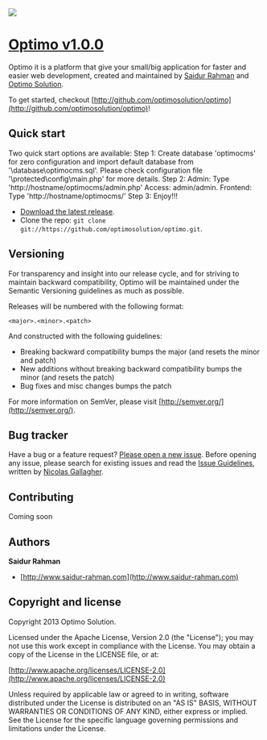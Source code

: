 <a href="http://www.optimosolution.com">
  <img src="http://www.optimosolution.com/wp-content/uploads/2016/03/optimo_solution_logo.png">
</a>

# [Optimo v1.0.0](http://github.com/optimosolution/optimo)

Optimo it is a platform that give your small/big application for faster and easier web development, created and maintained by [Saidur Rahman](http://www.saidur-rahman.com) and [Optimo Solution](http://www.optimosolution.com).

To get started, checkout [http://github.com/optimosolution/optimo](http://github.com/optimosolution/optimo)!



## Quick start

Two quick start options are available:
Step 1: Create database 'optimocms' for zero configuration and import default database from '\database\optimocms.sql'. Please check configuration file '\protected\config\main.php' for more details.
Step 2: Admin: Type 'http://hostname/optimocms/admin.php' Access: admin/admin. Frontend: Type 'http://hostname/optimocms/'
Step 3: Enjoy!!! 

* [Download the latest release](https://github.com/optimosolution/optimo/zipball/master).
* Clone the repo: `git clone git://https://github.com/optimosolution/optimo.git`.



## Versioning

For transparency and insight into our release cycle, and for striving to maintain backward compatibility, Optimo will be maintained under the Semantic Versioning guidelines as much as possible.

Releases will be numbered with the following format:

`<major>.<minor>.<patch>`

And constructed with the following guidelines:

* Breaking backward compatibility bumps the major (and resets the minor and patch)
* New additions without breaking backward compatibility bumps the minor (and resets the patch)
* Bug fixes and misc changes bumps the patch

For more information on SemVer, please visit [http://semver.org/](http://semver.org/).



## Bug tracker

Have a bug or a feature request? [Please open a new issue](https://github.com/optimosolution/optimo/issues). Before opening any issue, please search for existing issues and read the [Issue Guidelines](https://github.com/necolas/issue-guidelines), written by [Nicolas Gallagher](https://github.com/necolas/).


## Contributing

Coming soon



## Authors

**Saidur Rahman**

+ [http://www.saidur-rahman.com](http://www.saidur-rahman.com)



## Copyright and license

Copyright 2013 Optimo Solution.

Licensed under the Apache License, Version 2.0 (the "License");
you may not use this work except in compliance with the License.
You may obtain a copy of the License in the LICENSE file, or at:

  [http://www.apache.org/licenses/LICENSE-2.0](http://www.apache.org/licenses/LICENSE-2.0)

Unless required by applicable law or agreed to in writing, software
distributed under the License is distributed on an "AS IS" BASIS,
WITHOUT WARRANTIES OR CONDITIONS OF ANY KIND, either express or implied.
See the License for the specific language governing permissions and
limitations under the License.

